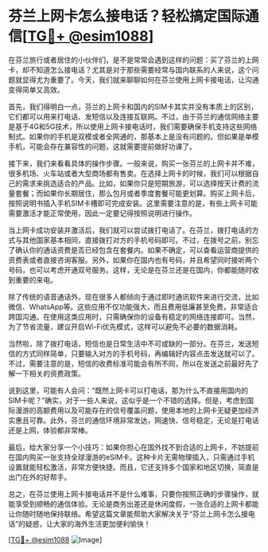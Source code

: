 # 芬兰上网卡怎么接电话？轻松搞定国际通信[[TG💪+ @esim1088](https://t.me/s/esim1088)]

在芬兰旅行或者居住的小伙伴们，是不是常常会遇到这样的问题：买了芬兰的上网卡，却不知道怎么接电话？尤其是对于那些需要经常与国内联系的人来说，这个问题就显得尤为重要了。今天，我们就来聊聊如何在芬兰使用上网卡接电话，让沟通变得简单又高效。

首先，我们得明白一点，芬兰的上网卡和国内的SIM卡其实并没有本质上的区别，它们都可以用来打电话、发短信以及连接互联网。不过，由于芬兰的通信网络主要是基于4G和5G技术，所以使用上网卡接电话时，我们需要确保手机支持这些网络制式。如果你的手机是双模或者全网通的，那基本上是没有问题的。但如果是单模手机，可能会存在兼容性的问题，这就需要提前做好功课了。

接下来，我们来看看具体的操作步骤。一般来说，购买一张芬兰的上网卡并不难，很多机场、火车站或者大型商场都有售卖。在选择上网卡的时候，我们可以根据自己的需求来挑选适合的产品。比如，如果你只是短期旅游，可以选择按天计费的流量套餐；而如果你长期居住，那么包月或者季度套餐可能更划算。购买上网卡后，按照说明书插入手机SIM卡槽即可完成安装。这里需要注意的是，有些上网卡可能需要激活才能正常使用，因此一定要记得按照说明进行操作。

当上网卡成功安装并激活后，我们就可以尝试拨打电话了。在芬兰，拨打电话的方式与其他国家基本相同，直接拨打对方的手机号码即可。不过，在拨号之前，别忘了确认你的通话资费是否已经包含在套餐内。如果不确定，可以查看运营商提供的资费表或者直接咨询客服。另外，如果你在国内也有号码，并且希望同时接听两个号码，也可以考虑开通双号服务。这样，无论是在芬兰还是在国内，你都能随时收到重要的来电。

除了传统的语音通话外，现在很多人都倾向于通过即时通讯软件来进行交流，比如微信、WhatsApp等。这些应用不仅功能强大，而且费用低廉甚至免费，非常适合跨国沟通。在使用这类应用时，只需确保你的设备有稳定的网络连接即可。当然，为了节省流量，建议开启Wi-Fi优先模式，这样可以避免不必要的数据消耗。

当然啦，除了拨打电话，短信也是日常生活中不可或缺的一部分。在芬兰，发送短信的方式同样简单，只要输入对方的手机号码，再编辑好内容点击发送就可以了。不过，需要注意的是，短信的收费标准可能会有所不同，所以在发送之前最好先了解一下相关的资费政策。

说到这里，可能有人会问：“既然上网卡可以打电话，那为什么不直接用国内的SIM卡呢？”确实，对于一些人来说，这似乎是一个不错的选择。但是，考虑到国际漫游的高额费用以及可能存在的信号覆盖问题，使用本地的上网卡无疑更加经济实惠且可靠。此外，芬兰的通信环境非常发达，网速快、信号稳定，无论是打电话还是上网，体验都非常棒。

最后，给大家分享一个小技巧：如果你担心在国外找不到合适的上网卡，不妨提前在国内购买一张支持全球漫游的eSIM卡。这种卡片无需物理插入，只需通过手机设置就能轻松激活，非常方便快捷。而且，它还支持多个国家和地区切换，简直是出门在外的好帮手。

总之，在芬兰使用上网卡接电话并不是什么难事，只要你按照正确的步骤操作，就能享受到顺畅的通信体验。无论是商务出差还是休闲度假，一张合适的上网卡都能让你随时随地保持联络。希望这篇文章能帮助大家解决关于“芬兰上网卡怎么接电话”的疑惑，让大家的海外生活更加便利愉快！

[[TG💪+ @esim1088](https://t.me/s/esim1088) ![Image](https://i.postimg.cc/4NQfJmqS/Snipaste-2025-05-13-00-14-12.png)]